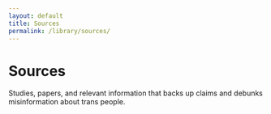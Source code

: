 ```yaml
---
layout: default
title: Sources
permalink: /library/sources/
---
```


# Sources

Studies, papers, and relevant information that backs up claims and debunks misinformation about trans people.
